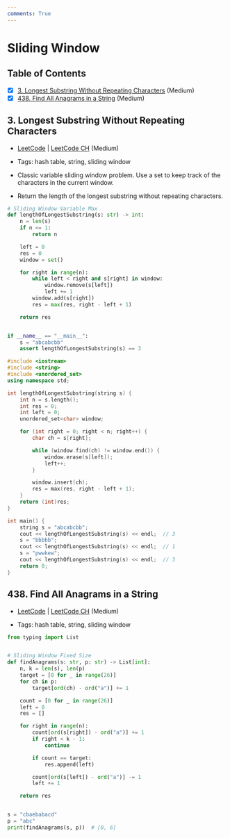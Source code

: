 ```yaml
---
comments: True
---
```


# Sliding Window

## Table of Contents

- [x] [3. Longest Substring Without Repeating Characters](https://leetcode.cn/problems/longest-substring-without-repeating-characters/) (Medium)
- [x] [438. Find All Anagrams in a String](https://leetcode.cn/problems/find-all-anagrams-in-a-string/) (Medium)

## 3. Longest Substring Without Repeating Characters

-   [LeetCode](https://leetcode.com/problems/longest-substring-without-repeating-characters/) | [LeetCode CH](https://leetcode.cn/problems/longest-substring-without-repeating-characters/) (Medium)

-   Tags: hash table, string, sliding window
- Classic variable sliding window problem. Use a set to keep track of the characters in the current window.
- Return the length of the longest substring without repeating characters.


```python title="3. Longest Substring Without Repeating Characters - Python Solution"
# Sliding Window Variable Max
def lengthOfLongestSubstring(s: str) -> int:
    n = len(s)
    if n <= 1:
        return n

    left = 0
    res = 0
    window = set()

    for right in range(n):
        while left < right and s[right] in window:
            window.remove(s[left])
            left += 1
        window.add(s[right])
        res = max(res, right - left + 1)

    return res


if __name__ == "__main__":
    s = "abcabcbb"
    assert lengthOfLongestSubstring(s) == 3

```

```cpp title="3. Longest Substring Without Repeating Characters - C++ Solution"
#include <iostream>
#include <string>
#include <unordered_set>
using namespace std;

int lengthOfLongestSubstring(string s) {
    int n = s.length();
    int res = 0;
    int left = 0;
    unordered_set<char> window;

    for (int right = 0; right < n; right++) {
        char ch = s[right];

        while (window.find(ch) != window.end()) {
            window.erase(s[left]);
            left++;
        }

        window.insert(ch);
        res = max(res, right - left + 1);
    }
    return (int)res;
}

int main() {
    string s = "abcabcbb";
    cout << lengthOfLongestSubstring(s) << endl;  // 3
    s = "bbbbb";
    cout << lengthOfLongestSubstring(s) << endl;  // 1
    s = "pwwkew";
    cout << lengthOfLongestSubstring(s) << endl;  // 3
    return 0;
}

```

## 438. Find All Anagrams in a String

-   [LeetCode](https://leetcode.com/problems/find-all-anagrams-in-a-string/) | [LeetCode CH](https://leetcode.cn/problems/find-all-anagrams-in-a-string/) (Medium)

-   Tags: hash table, string, sliding window

```python title="438. Find All Anagrams in a String - Python Solution"
from typing import List


# Sliding Window Fixed Size
def findAnagrams(s: str, p: str) -> List[int]:
    n, k = len(s), len(p)
    target = [0 for _ in range(26)]
    for ch in p:
        target[ord(ch) - ord("a")] += 1

    count = [0 for _ in range(26)]
    left = 0
    res = []

    for right in range(n):
        count[ord(s[right]) - ord("a")] += 1
        if right < k - 1:
            continue

        if count == target:
            res.append(left)

        count[ord(s[left]) - ord("a")] -= 1
        left += 1

    return res


s = "cbaebabacd"
p = "abc"
print(findAnagrams(s, p))  # [0, 6]

```
